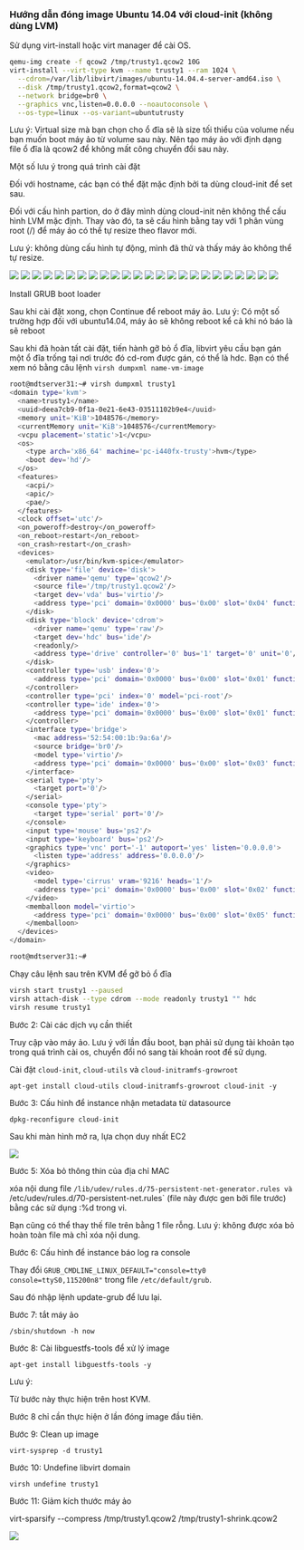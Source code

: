### Hướng dẫn đóng image Ubuntu 14.04 với cloud-init (không dùng LVM)

Sử dụng virt-install hoặc virt manager để cài OS.

``` sh
qemu-img create -f qcow2 /tmp/trusty1.qcow2 10G
virt-install --virt-type kvm --name trusty1 --ram 1024 \
  --cdrom=/var/lib/libvirt/images/ubuntu-14.04.4-server-amd64.iso \
  --disk /tmp/trusty1.qcow2,format=qcow2 \
  --network bridge=br0 \
  --graphics vnc,listen=0.0.0.0 --noautoconsole \
  --os-type=linux --os-variant=ubuntutrusty
``` 

Lưu ý: Virtual size mà bạn chọn cho ổ đĩa sẽ là size tối thiểu của volume nếu bạn muốn boot máy ảo từ volume sau này. Nên tạo máy ảo với định dạng file ổ đĩa là qcow2 để không mất công chuyển đổi sau này.

Một số lưu ý trong quá trình cài đặt

Đối với hostname, các bạn có thể đặt mặc định bởi ta dùng cloud-init để set sau.

Đối với cấu hình partion, do ở đây mình dùng cloud-init nên không thể cấu hình LVM mặc định. Thay vào đó, ta sẽ cấu hình bằng tay với 1 phân vùng root (/) để máy ảo có thể tự resize theo flavor mới.

Lưu ý: không dùng cấu hình tự động, mình đã thử và thấy máy ảo không thể tự resize.  
  
  
<img src="/img/1.jpg">
<img src="/img/2.jpg">
<img src="/img/3.jpg">
<img src="/img/4.jpg">
<img src="/img/5.jpg">
<img src="/img/6.jpg">
<img src="/img/7.jpg">
<img src="/img/8.jpg">
<img src="/img/9.jpg">
<img src="/img/10.jpg">
<img src="/img/11.jpg">
<img src="/img/12.jpg">  
<img src="/img/13.jpg">
<img src="/img/14.jpg">
<img src="/img/15.jpg">
<img src="/img/16.jpg">
<img src="/img/17.jpg">
<img src="/img/18.jpg">  
<img src="/img/19.jpg">
<img src="/img/20.jpg">
<img src="/img/21.jpg">
<img src="/img/22.jpg">
<img src="/img/23.jpg">
<img src="/img/24.jpg">  


Install GRUB boot loader

Sau khi cài đặt xong, chọn Continue để reboot máy ảo. Lưu ý: Có một số trường hợp đối với ubuntu14.04, máy ảo sẽ không reboot kể cả khi nó báo là sẽ reboot

Sau khi đã hoàn tất cài đặt, tiến hành gỡ bỏ ổ đĩa, libvirt yêu cầu bạn gán một ổ đĩa trống tại nơi trước đó cd-rom được gán, có thể là hdc. Bạn có thể xem nó bằng câu lệnh `virsh dumpxml name-vm-image`

``` sh
root@mdtserver31:~# virsh dumpxml trusty1
<domain type='kvm'>
  <name>trusty1</name>
  <uuid>deea7cb9-0f1a-0e21-6e43-03511102b9e4</uuid>
  <memory unit='KiB'>1048576</memory>
  <currentMemory unit='KiB'>1048576</currentMemory>
  <vcpu placement='static'>1</vcpu>
  <os>
    <type arch='x86_64' machine='pc-i440fx-trusty'>hvm</type>
    <boot dev='hd'/>
  </os>
  <features>
    <acpi/>
    <apic/>
    <pae/>
  </features>
  <clock offset='utc'/>
  <on_poweroff>destroy</on_poweroff>
  <on_reboot>restart</on_reboot>
  <on_crash>restart</on_crash>
  <devices>
    <emulator>/usr/bin/kvm-spice</emulator>
    <disk type='file' device='disk'>
      <driver name='qemu' type='qcow2'/>
      <source file='/tmp/trusty1.qcow2'/>
      <target dev='vda' bus='virtio'/>
      <address type='pci' domain='0x0000' bus='0x00' slot='0x04' function='0x0'/>
    </disk>
    <disk type='block' device='cdrom'>
      <driver name='qemu' type='raw'/>
      <target dev='hdc' bus='ide'/>
      <readonly/>
      <address type='drive' controller='0' bus='1' target='0' unit='0'/>
    </disk>
    <controller type='usb' index='0'>
      <address type='pci' domain='0x0000' bus='0x00' slot='0x01' function='0x2'/>
    </controller>
    <controller type='pci' index='0' model='pci-root'/>
    <controller type='ide' index='0'>
      <address type='pci' domain='0x0000' bus='0x00' slot='0x01' function='0x1'/>
    </controller>
    <interface type='bridge'>
      <mac address='52:54:00:1b:9a:6a'/>
      <source bridge='br0'/>
      <model type='virtio'/>
      <address type='pci' domain='0x0000' bus='0x00' slot='0x03' function='0x0'/>
    </interface>
    <serial type='pty'>
      <target port='0'/>
    </serial>
    <console type='pty'>
      <target type='serial' port='0'/>
    </console>
    <input type='mouse' bus='ps2'/>
    <input type='keyboard' bus='ps2'/>
    <graphics type='vnc' port='-1' autoport='yes' listen='0.0.0.0'>
      <listen type='address' address='0.0.0.0'/>
    </graphics>
    <video>
      <model type='cirrus' vram='9216' heads='1'/>
      <address type='pci' domain='0x0000' bus='0x00' slot='0x02' function='0x0'/>
    </video>
    <memballoon model='virtio'>
      <address type='pci' domain='0x0000' bus='0x00' slot='0x05' function='0x0'/>
    </memballoon>
  </devices>
</domain>

root@mdtserver31:~#
```

Chạy câu lệnh sau trên KVM để gỡ bỏ ổ đĩa

``` sh
virsh start trusty1 --paused
virsh attach-disk --type cdrom --mode readonly trusty1 "" hdc
virsh resume trusty1
```


Bước 2: Cài các dịch vụ cần thiết

Truy cập vào máy ảo. Lưu ý với lần đầu boot, bạn phải sử dụng tài khoản tạo trong quá trình cài os, chuyển đổi nó sang tài khoản root để sử dụng.

Cài đặt `cloud-init`, `cloud-utils` và `cloud-initramfs-growroot`

`apt-get install cloud-utils cloud-initramfs-growroot cloud-init -y`

Bước 3: Cấu hình để instance nhận metadata từ datasource

`dpkg-reconfigure cloud-init`

Sau khi màn hình mở ra, lựa chọn duy nhất EC2

<img src="/img/25.jpg">

Bước 5: Xóa bỏ thông thin của địa chỉ MAC

xóa nội dung file `/lib/udev/rules.d/75-persistent-net-generator.rules và `/etc/udev/rules.d/70-persistent-net.rules` (file này được gen bởi file trước) bằng các sử dụng :%d trong vi.

Bạn cũng có thể thay thế file trên bằng 1 file rỗng. Lưu ý: không được xóa bỏ hoàn toàn file mà chỉ xóa nội dung.

Bước 6: Cấu hình để instance báo log ra console

Thay đổi `GRUB_CMDLINE_LINUX_DEFAULT="console=tty0 console=ttyS0,115200n8"` trong file `/etc/default/grub`.

Sau đó nhập lệnh update-grub để lưu lại.

Bước 7: tắt máy ảo

`/sbin/shutdown -h now`

Bước 8: Cài libguestfs-tools để xử lý image

`apt-get install libguestfs-tools -y`

Lưu ý:

Từ bước này thực hiện trên host KVM.

Bước 8 chỉ cần thực hiện ở lần đóng image đầu tiên.

Bước 9: Clean up image

`virt-sysprep -d trusty1`

Bước 10: Undefine libvirt domain

`virsh undefine trusty1`

Bước 11: Giảm kích thước máy ảo

virt-sparsify --compress /tmp/trusty1.qcow2 /tmp/trusty1-shrink.qcow2

<img src="/img/26.jpg"> 







  